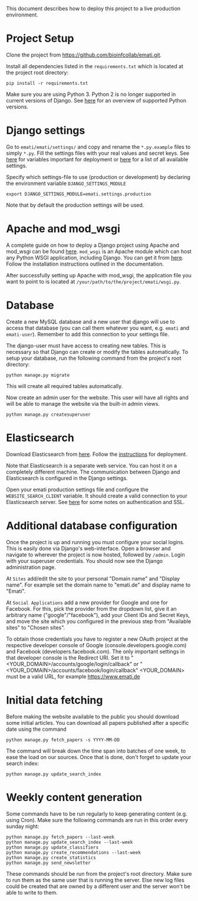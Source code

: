 This document describes how to deploy this project to a live production environment.


# Project Setup
Clone the project from https://github.com/bioinfcollab/emati.git.

Install all dependencies listed in the `requirements.txt` which is located at the project root directory:
```
pip install -r requirements.txt
```

Make sure you are using Python 3. Python 2 is no longer supported in current versions of Django. See [here](https://docs.djangoproject.com/en/2.1/faq/install/#faq-python-version-support) for an overview of supported Python versions.


# Django settings
Go to `emati/emati/settings/` and copy and rename the `*.py.example` files to simply `*.py`. Fill the settings files with your real values and secret keys. See [here](https://docs.djangoproject.com/en/2.1/howto/deployment/checklist/) for variables important for deployment or [here](https://docs.djangoproject.com/en/2.1/ref/settings/) for a list of all available settings.

Specify which settings-file to use (production or development) by declaring the environment variable `DJANGO_SETTINGS_MODULE`
```
export DJANGO_SETTINGS_MODULE=emati.settings.production
```
Note that by default the production settings will be used.


# Apache and mod_wsgi
A complete guide on how to deploy a Django project using Apache and mod_wsgi can be found [here](https://docs.djangoproject.com/en/2.1/howto/deployment/). `mod_wsgi` is an Apache module which can host any Python WSGI application, including Django. You can get it from [here](https://modwsgi.readthedocs.io/en/develop/#). Follow the installation instructions outlined in the documentation.

After successfully setting up Apache with mod_wsgi, the application file you want to point to is located at `/your/path/to/the/project/emati/wsgi.py`.


# Database
Create a new MySQL database and a new user that django will use to access that database (you can call them whatever you want, e.g. `emati` and `emati-user`). Remember to add this connection to your settings file.

The django-user must have access to creating new tables. This is necessary so that Django can create or modify the tables automatically. To setup your database, run the following command from the project's root directory:
```
python manage.py migrate
```
This will create all required tables automatically.

Now create an admin user for the website. This user will have all rights and will be able to manage the website via the built-in admin views.
```
python manage.py createsuperuser
```


# Elasticsearch
Download Elasticsearch from [here](https://www.elastic.co/downloads/elasticsearch). 
Follow the [instructions](https://www.elastic.co/guide/en/elasticsearch/guide/current/deploy.html) for deployment.

Note that Elasticsearch is a separate web service. You can host it on a completely different machine. The communication between Django and Elasticsearch is configured in the Django settings.

Open your emati production settings file and configure the `WEBSITE_SEARCH_CLIENT` variable. It should create a valid connection to your Elasticsearch server. See [here](https://elasticsearch-py.readthedocs.io/en/master/#ssl-and-authentication) for some notes on authentication and SSL.


# Additional database configuration
Once the project is up and running you must configure your social logins. This is easily done via Django's web-interface. Open a browser and navigate to wherever the project is now hosted, followed by `/admin`. Login with your superuser credentials. You should now see the Django administration page.

At `Sites` add/edit the site to your personal "Domain name" and "Display name". For example set the domain name to "emati.de" and display name to "Emati".

At `Social Applications` add a new provider for Google and one for Facebook. For this, pick the provider from the dropdown list, give it an arbitrary name ("google"/"facebook"), add your Client IDs and Secret Keys, and move the site which you configured in the previous step from "Available sites" to "Chosen sites".

To obtain those credentials you have to register a new OAuth project at the respective developer console of Google (console.developers.google.com) and Facebook (developers.facebook.com). The only important settings in that developer console is the Redirect URI. Set it to "<YOUR_DOMAIN>/accounts/google/login/callback" or "<YOUR_DOMAIN>/accounts/facebook/login/callback"
<YOUR_DOMAIN> must be a valid URL, for example https://www.emati.de


# Initial data fetching
Before making the website available to the public you should download some initial articles. You can download all papers published after a specific date using the command
```
python manage.py fetch_papers -s YYYY-MM-DD
```
The command will break down the time span into batches of one week, to ease the load on our sources. Once that is done, don't forget to update your search index:
```
python manage.py update_search_index
```


# Weekly content generation
Some commands have to be run regularly to keep generating content (e.g. using Cron). Make sure the following commands are run in this order every sunday night:
```
python manage.py fetch_papers --last-week
python manage.py update_search_index --last-week
python manage.py update_classifiers
python manage.py create_recommendations --last-week
python manage.py create_statistics
python manage.py send_newsletter
```

These commands should be run from the project's root directory. Make sure to run them as the same user that is running the server. Else new log files could be created that are owned by a different user and the server won't be able to write to them.
